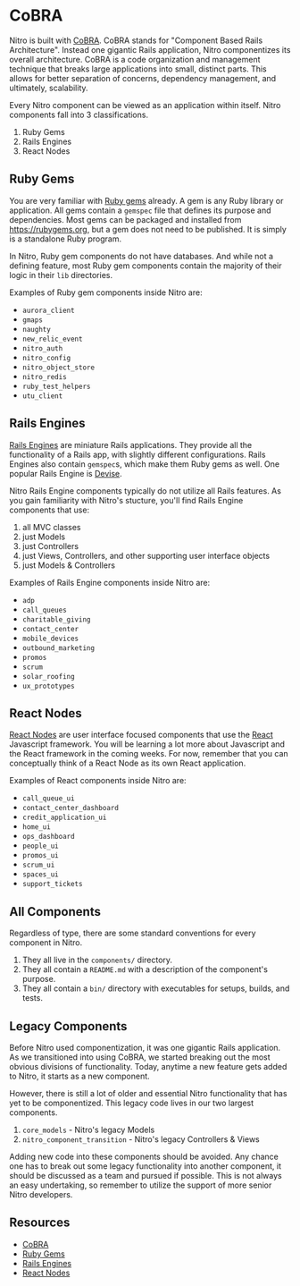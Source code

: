 # CoBRA

Nitro is built with [CoBRA](http://shageman.github.io/cbra.info/). CoBRA stands for "Component Based Rails Architecture". Instead one gigantic Rails application, Nitro componentizes its overall architecture. CoBRA is a code organization and management technique that breaks large applications into small, distinct parts. This allows for better separation of concerns, dependency management, and ultimately, scalability.

Every Nitro component can be viewed as an application within itself. Nitro components fall into 3 classifications.

1. Ruby Gems
1. Rails Engines
1. React Nodes

## Ruby Gems

You are very familiar with [Ruby gems](https://guides.rubygems.org/what-is-a-gem/) already. A gem is any Ruby library or application. All gems contain a `gemspec` file that defines its purpose and dependencies. Most gems can be packaged and installed from https://rubygems.org, but a gem does not need to be published. It is simply is a standalone Ruby program.

In Nitro, Ruby gem components do not have databases. And while not a defining feature, most Ruby gem components contain the majority of their logic in their `lib` directories.

Examples of Ruby gem components inside Nitro are:

- `aurora_client`
- `gmaps`
- `naughty`
- `new_relic_event`
- `nitro_auth`
- `nitro_config`
- `nitro_object_store`
- `nitro_redis`
- `ruby_test_helpers`
- `utu_client`

## Rails Engines

[Rails Engines](https://guides.rubyonrails.org/engines.html) are miniature Rails applications. They provide all the functionality of a Rails app, with slightly different configurations. Rails Engines also contain `gemspec`s, which make them Ruby gems as well. One popular Rails Engine is [Devise](https://github.com/plataformatec/devise).

Nitro Rails Engine components typically do not utilize all Rails features. As you gain familiarity with Nitro's stucture, you'll find Rails Engine components that use:

1. all MVC classes
1. just Models
1. just Controllers
1. just Views, Controllers, and other supporting user interface objects
1. just Models & Controllers

Examples of Rails Engine components inside Nitro are:

- `adp`
- `call_queues`
- `charitable_giving`
- `contact_center`
- `mobile_devices`
- `outbound_marketing`
- `promos`
- `scrum`
- `solar_roofing`
- `ux_prototypes`

## React Nodes

[React Nodes](https://www.reactenlightenment.com/react-nodes/4.1.html) are user interface focused components that use the [React](https://reactjs.org/) Javascript framework. You will be learning a lot more about Javascript and the React framework in the coming weeks. For now, remember that you can conceptually think of a React Node as its own React application.

Examples of React components inside Nitro are:

- `call_queue_ui`
- `contact_center_dashboard`
- `credit_application_ui`
- `home_ui`
- `ops_dashboard`
- `people_ui`
- `promos_ui`
- `scrum_ui`
- `spaces_ui`
- `support_tickets`

## All Components

Regardless of type, there are some standard conventions for every component in Nitro.

1. They all live in the `components/` directory.
1. They all contain a `README.md` with a description of the component's purpose.
1. They all contain a `bin/` directory with executables for setups, builds, and tests.

## Legacy Components

Before Nitro used componentization, it was one gigantic Rails application. As we transitioned into using CoBRA, we started breaking out the most obvious divisions of functionality. Today, anytime a new feature gets added to Nitro, it starts as a new component.

However, there is still a lot of older and essential Nitro functionality that has yet to be componentized. This legacy code lives in our two largest components.

1. `core_models` - Nitro's legacy Models
1. `nitro_component_transition` - Nitro's legacy Controllers & Views

Adding new code into these components should be avoided. Any chance one has to break out some legacy functionality into another component, it should be discussed as a team and pursued if possible. This is not always an easy undertaking, so remember to utilize the support of more senior Nitro developers.

## Resources

- [CoBRA](http://shageman.github.io/cbra.info/)
- [Ruby Gems](https://guides.rubygems.org/what-is-a-gem/)
- [Rails Engines](https://guides.rubyonrails.org/engines.html)
- [React Nodes](https://www.reactenlightenment.com/react-nodes/4.1.html)
